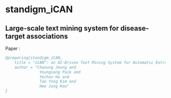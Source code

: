 # standigm_iCAN

## Large-scale text mining system for disease-target associations 

Paper : 

```bibtex
@preparing{standigm_iCAN,
    title = "iCAN™: an AI-Driven Text Mining System for Automatic Extraction of Gene-Disease Associations from Multiple Documents",
    author = "Chanung Jeong and
    		   Youngsang Paik and
    		   Yechan Ha and
    		   Tae Yong Kim and 
    		   Hee Jung Koo"
}
```